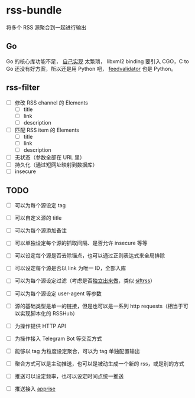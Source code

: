 # rss-bundle

将多个 RSS 源聚合到一起进行输出

## Go

Go 的核心库功能不足， [自己实现](https://github.com/hellodword/grss) 太繁琐， libxml2 binding 要引入 CGO，C to Go 还没有好方案，所以还是用 Python 吧， [feedvalidator](https://github.com/w3c/feedvalidator/blob/a9b8d2074f3dc9eb93620d3023ce2348eef25798/requirements.txt) 也是 Python。

## rss-filter

- [ ] 修改 RSS channel 的 Elements
    - [ ] title
    - [ ] link
    - [ ] description
- [ ] 匹配 RSS item 的 Elements
    - [ ] title
    - [ ] link
    - [ ] description
- [ ] 无状态（参数全部在 URL 里）
- [ ] 持久化（通过短网址映射到数据库）
- [ ] insecure

## TODO

- [ ] 可以为每个源设定 tag
- [ ] 可以自定义源的 title
- [ ] 可以为每个源添加备注
- [ ] 可以单独设定每个源的抓取间隔、是否允许 insecure 等等
- [ ] 可以设定每个源是否去除锚点，也可以通过正则表达式来全局排除
- [ ] 可以设定每个源是否以 link 为唯一 ID，全部入库
- [ ] 可以为每个源设定过滤（考虑是否[独立出来做](#rss-filter)，类似 [siftrss](https://siftrss.com/)）
- [ ] 可以为每个源设定 user-agent 等参数
- [ ] 源的基础类型是单一的链接，但是也可以是一系列 http requests（相当于可以实现脚本化的 RSSHub）
- [ ] 为操作提供 HTTP API
- [ ] 为操作接入 Telegram Bot 等交互方式
- [ ] 能够以 tag 为粒度设定聚合，可以为 tag 单独配置输出
- [ ] 聚合方式可以是主动推送，也可以是被动生成一个新的 rss，或是别的方式
- [ ] 推送可以设定频率，也可以设定时间点统一推送
- [ ] 推送接入 [apprise](https://github.com/caronc/apprise-api)

